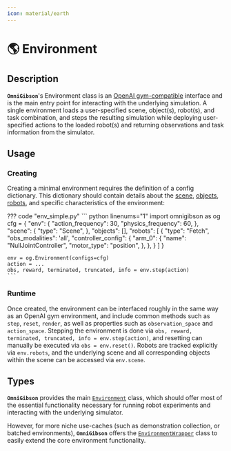 ```yaml
---
icon: material/earth
---
```


# 🌎 **Environment**

## Description

**`OmniGibson`**'s Environment class is an [OpenAI gym-compatible](https://gymnasium.farama.org/content/gym_compatibility/) interface and is the main entry point for interacting with the underlying simulation. A single environment loads a user-specified scene, object(s), robot(s), and task combination, and steps the resulting simulation while deploying user-specified actions to the loaded robot(s) and returning observations and task information from the simulator.

## Usage

### Creating

Creating a minimal environment requires the definition of a config dictionary. This dictionary should contain details about the [scene](./scenes.md), [objects](./objects.md), [robots](./robots.md), and specific characteristics of the environment:

??? code "env_simple.py"
    ``` python linenums="1"
    import omnigibson as og
    cfg = {
        "env": {
            "action_frequency": 30,
            "physics_frequency": 60,
        },
        "scene": {
            "type": "Scene",
        },
        "objects": [],
        "robots": [
            {
                "type": "Fetch",
                "obs_modalities": 'all',
                "controller_config": {
                    "arm_0": {
                        "name": "NullJointController",
                        "motor_type": "position",
                    },
                },
            }
        ]
    }
    
    env = og.Environment(configs=cfg)
    action = ...
    obs, reward, terminated, truncated, info = env.step(action)
    ```

### Runtime

Once created, the environment can be interfaced roughly in the same way as an OpenAI gym environment, and include common methods such as `step`, `reset`, `render`, as well as properties such as `observation_space` and `action_space`. Stepping the environment is done via `obs, reward, terminated, truncated, info = env.step(action)`, and resetting can manually be executed via `obs = env.reset()`. Robots are tracked explicitly via `env.robots`, and the underlying scene and all corresponding objects within the scene can be accessed via `env.scene`.


## Types

**`OmniGibson`** provides the main [`Environment`](../reference/envs/env_base.md) class, which should offer most of the essential functionality necessary for running robot experiments and interacting with the underlying simulator.

However, for more niche use-caches (such as demonstration collection, or batched environments), **`OmniGibson`** offers the [`EnvironmentWrapper`](../reference/envs/env_wrapper.md) class to easily extend the core environment functionality.
